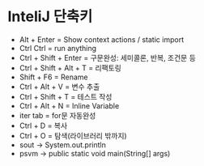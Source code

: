 # InteliJ 단축키
- Alt + Enter = Show context actions / static import
- Ctrl Ctrl = run anything
- Ctrl + Shift + Enter = 구문완성: 세미콜론, 반복, 조건문 등
- Ctrl + Shift + Alt + T = 리팩토링
- Shift + F6 = Rename
- Ctrl + Alt + V = 변수 추출
- Ctrl + Shift + T = 테스트 작성
- Ctrl + Alt + N = Inline Variable
- iter tab = for문 자동완성
- Ctrl + D = 복사
- Ctrl + O = 탐색(라이브러리 밖까지)
- sout -> System.out.println
- psvm -> public static void main(String[] args)
<!--stackedit_data:
eyJoaXN0b3J5IjpbNzc1MTg5OTMzLDExODQyNjc0NiwxODExNz
ExOTc4XX0=
-->